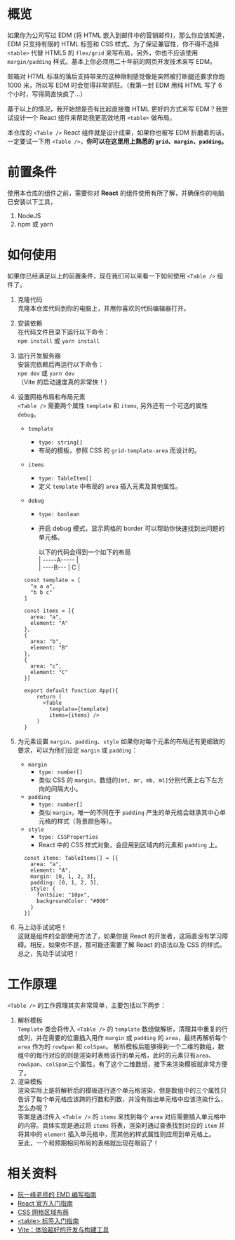 # 概览

如果你为公司写过 EDM (将 HTML 嵌入到邮件中的营销邮件)，那么你应该知道，EDM 只支持有限的 HTML 标签和 CSS 样式。为了保证兼容性，你不得不选择 `<table>` 代替 HTML5 的 `flex/grid` 来写布局，另外，你也不应该使用 `margin/padding` 样式。基本上你必须用二十年前的网页开发技术来写 EDM。

邮箱对 HTML 标准的落后支持带来的这种限制感觉像是突然被打断腿还要求你跑 1000 米，所以写 EDM 时会觉得非常抓狂。（我第一封 EDM 用纯 HTML 写了 6 个小时，写得简直快疯了...）

基于以上的情况，我开始想是否有比起直接撸 HTML 更好的方式来写 EDM？我尝试设计一个 React 组件来帮助我更高效地用 `<table>` 做布局。

本仓库的 `<Table />` React 组件就是设计成果，如果你也被写 EDM 折磨着的话，一定要试一下用 `<Table />`，**你可以在这里用上熟悉的 `grid`、`margin`、`padding`。**

# 前置条件

使用本仓库的组件之前，需要你对 **React** 的组件使用有所了解，并确保你的电脑已安装以下工具，

1.  NodeJS
2.  npm 或 yarn

# 如何使用

如果你已经满足以上的前置条件，现在我们可以来看一下如何使用 `<Table />` 组件了。

1.  克隆代码  
    克隆本仓库代码到你的电脑上，并用你喜欢的代码编辑器打开。
2.  安装依赖  
    在代码文件目录下运行以下命令：  
    `npm install` 或 `yarn install`
3.  运行开发服务器  
    安装完依赖后再运行以下命令：  
    `npm dev` 或 `yarn dev`  
    （Vite 的启动速度真的非常快！）
4.  设置网格布局和布局元素  
     `<Table />` 需要两个属性 `template` 和 `items`, 另外还有一个可选的属性 `debug`。

    - `template`
      - `type: string[]`
      - 布局的模板，参照 CSS 的 `grid-template-area` 而设计的。
    - `items`
      - `type: TableItem[]`
      - 定义 `template` 中布局的 `area` 插入元素及其他属性。
    - `debug`

      - `type: boolean`
      - 开启 debug 模式，显示网格的 border 可以帮助你快速找到出问题的单元格。

        以下的代码会得到一个如下的布局  
        | -----A----- |  
        | ----B--- | C |

    ```
      const template = [
        "a a a",
        "b b c"
      ]

      const items = [{
        area: "a",
        element: "A"
      },
      {
        area: "b",
        element: "B"
      },
      {
        area: "c",
        element: "C"
      }]

      export default function App(){
          return (
            <Table
              template={template}
              items={items} />
          )
      }
    ```

5.  为元素设置 `margin`、`padding`、`style`
    如果你对每个元素的布局还有更细致的要求，可以为他们设定 `margin` 或 `padding`：

    - `margin`
      - `type: number[]`
      - 类似 CSS 的 `margin`，数组的`[mt, mr, mb, ml]`分别代表上右下左方向的间隔大小。
    - `padding`
      - `type: number[]`
      - 类似 `margin`，唯一的不同在于 `padding` 产生的单元格会继承其中心单元格的样式（背景颜色等）。
    - `style`
      - `type: CSSProperties`
      - React 中的 CSS 样式对象，会应用到区域内的元素和 `padding` 上。

    ```
      const items: TableItems[] = [{
        area: "a",
        element: "A",
        margin: [0, 1, 2, 3],
        padding: [0, 1, 2, 3],
        style: {
          fontSize: "10px",
          backgroundColor: "#000"
        }
      }]
    ```

6.  马上动手试试吧！  
    这就是组件的全部使用方法了，如果你是 React 的开发者，这简直没有学习障碍。相反，如果你不是，那可能还需要了解 React 的语法以及 CSS 的样式。  
    总之，先动手试试吧！

# 工作原理

`<Table />` 的工作原理其实非常简单，主要包括以下两步：

1.  解析模板  
    `Template` 类会将传入 `<Table />` 的 `template` 数组做解析，清理其中重复的行或列，并在需要的位置插入用作 `margin` 或 `padding` 的 `area`，最终再解析每个 `area` 作为的 `rowSpan` 和 `colSpan`。
    解析模板后能够得到一个二维的数组，数组中的每行对应的则是渲染时表格该行的单元格，此时的元素只有`area`、`rowSpan`、`colSpan`三个属性，有了这个二维数组，接下来渲染模板就非常方便了。
2.  渲染模板  
    渲染实际上是将解析后的模板逐行逐个单元格渲染，但是数组中的三个属性只告诉了每个单元格应该跨的行数和列数，并没有指出单元格中应该渲染什么，怎么办呢？  
    答案是通过传入 `<Table />` 的 `items` 来找到每个 `area` 对应需要插入单元格中的内容。具体实现是通过将 `items` 将表，渲染时通过查表找到对应的 `item` 并将其中的 `element` 插入单元格中，而其他的样式属性则应用到单元格上。  
    至此，一个和预期相同布局的表格就出现在眼前了！

# 相关资料

- [阮一峰老师的 EMD 编写指南](http://www.ruanyifeng.com/blog/2013/06/html_email.html)
- [React 官方入门指南](https://reactjs.org/tutorial/tutorial.html)
- [CSS 网格区域布局](https://developer.mozilla.org/zh-CN/docs/Web/CSS/grid-template-areas)
- [\<table\> 标签入门指南](https://developer.mozilla.org/zh-CN/docs/Learn/HTML/Tables/Basics)
- [Vite：体验超好的开发与构建工具](https://cn.vitejs.dev/)
